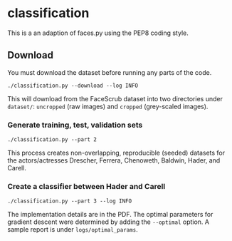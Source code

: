 # classification

This is a an adaption of faces.py using the PEP8 coding style. 

## Download

You must download the dataset before running any parts of the code. 

```
./classification.py --download --log INFO 
```

This will download from the FaceScrub dataset into two directories under `dataset/`: `uncropped` (raw images) and `cropped` (grey-scaled images).

### Generate training, test, validation sets

```
./classification.py --part 2
```
This process creates non-overlapping, reproducible (seeded) datasets for the actors/actresses Drescher, Ferrera, Chenoweth, Baldwin, Hader, and Carell.

### Create a classifier between Hader and Carell
```
./classification.py --part 3 --log INFO
```
The implementation details are in the PDF. 
The optimal parameters for gradient descent were determined by adding the `--optimal` option. A sample report is under `logs/optimal_params`. 




